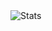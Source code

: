 <html>
<head>
</head>
<body>
<img src="https://mail.google.com/mail/u/0/?ui=2&ik=7f888b108e&view=fimg&th=1622bf3f86805c23&attid=0.1&disp=emb&realattid=1622bf3ea7d5ead28ea1&attbid=ANGjdJ_cbo2T3FfJVwChrQFnkwXr_rRWedZXoV1tk_hOqSZRz6eNMDN2ps_oBmlZhx4tR7YjaCfsCj1SwhNljGcXC6Sy9zqH2Odlm0sRFBWMzkhWnYZFPz-L-oCB2VQ&sz=s0-l75-ft&ats=1521157826805&rm=1622bf3f86805c23&zw&atsh=1" alt="Stats">
</body>
</html>
